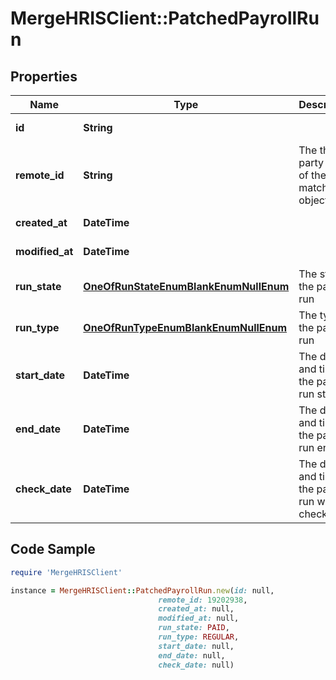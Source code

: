 # MergeHRISClient::PatchedPayrollRun

## Properties

Name | Type | Description | Notes
------------ | ------------- | ------------- | -------------
**id** | **String** |  | [optional] [readonly] 
**remote_id** | **String** | The third-party API ID of the matching object. | [optional] 
**created_at** | **DateTime** |  | [optional] [readonly] 
**modified_at** | **DateTime** |  | [optional] [readonly] 
**run_state** | [**OneOfRunStateEnumBlankEnumNullEnum**](OneOfRunStateEnumBlankEnumNullEnum.md) | The state of the payroll run | [optional] 
**run_type** | [**OneOfRunTypeEnumBlankEnumNullEnum**](OneOfRunTypeEnumBlankEnumNullEnum.md) | The type of the payroll run | [optional] 
**start_date** | **DateTime** | The day and time the payroll run started. | [optional] 
**end_date** | **DateTime** | The day and time the payroll run ended. | [optional] 
**check_date** | **DateTime** | The day and time the payroll run was checked. | [optional] 

## Code Sample

```ruby
require 'MergeHRISClient'

instance = MergeHRISClient::PatchedPayrollRun.new(id: null,
                                 remote_id: 19202938,
                                 created_at: null,
                                 modified_at: null,
                                 run_state: PAID,
                                 run_type: REGULAR,
                                 start_date: null,
                                 end_date: null,
                                 check_date: null)
```


